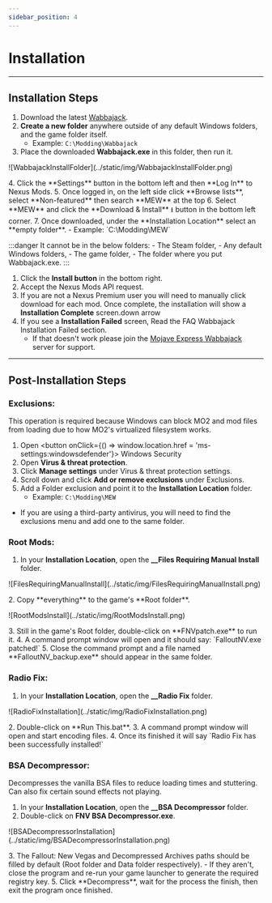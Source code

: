 ```yaml
---
sidebar_position: 4
---
```


# Installation

---

## Installation Steps


1. Download the latest [Wabbajack](https://www.wabbajack.org/).
2. **Create a new folder** anywhere outside of any default Windows folders, and the game folder itself.
    - Example: `C:\Modding\Wabbajack`
3. Place the downloaded **Wabbajack.exe** in this folder, then run it.
<p>![WabbajackInstallFolder](../static/img/WabbajackInstallFolder.png)</p>
4. Click the **Settings** button in the bottom left and then **Log In** to Nexus Mods. 
5. Once logged in, on the left side click **Browse lists**, select **Non-featured** then search **MEW** at the top 
6. Select **MEW** and click the **Download & Install** ⭳ button in the bottom left corner. 
7. Once downloaded, under the **Installation Location** select an **empty folder**. 
    - Example: `C:\Modding\MEW`

:::danger It cannot be in the below folders:
    - The Steam folder,
    - Any default Windows folders,
    - The game folder,
    - The folder where you put Wabbajack.exe.
:::
    
1. Click the **Install button** in the bottom right.
2. Accept the Nexus Mods API request. 
3. If you are not a Nexus Premium user you will need to manually click download for each mod. 
Once complete, the installation will show a **Installation Complete** screen.down arrow
4. If you see a **Installation Failed** screen, Read the FAQ Wabbajack Installation Failed section. 
    - If that doesn't work please join the [Mojave Express Wabbajack](https://discord.gg/SFpZYpAuUz) server for support.

---

## Post-Installation Steps

### Exclusions:

This operation is required because Windows can block MO2 and mod files from loading due to how MO2's virtualized filesystem works.


1. Open <button onClick={() => window.location.href = 'ms-settings:windowsdefender'}> Windows Security </button>
2. Open **Virus & threat protection**.
3. Click **Manage settings** under Virus & threat protection settings.
4. Scroll down and click **Add or remove exclusions** under Exclusions.
5. Add a Folder exclusion and point it to the **Installation Location** folder.
    - Example: `C:\Modding\MEW`


- If you are using a third-party antivirus, you will need to find the exclusions menu and add one to the same folder.

### Root Mods:

1. In your **Installation Location**, open the <span class="custom-text">**__Files Requiring Manual Install**</span> folder.
<p>![FilesRequiringManualInstall](../static/img/FilesRequiringManualInstall.png)</p>
2. Copy **everything** to the game's **Root folder**.
<p>![RootModsInstall](../static/img/RootModsInstall.png)</p>
3. Still in the game's Root folder, double-click on **FNVpatch.exe** to run it.
4. A command prompt window will open and it should say:
    `FalloutNV.exe patched!`
5. Close the command prompt and a file named **FalloutNV_backup.exe** should appear in the same folder.

### Radio Fix:

1. In your **Installation Location**, open the <span class="custom-text">**__Radio Fix**</span> folder.
<p>![RadioFixInstallation](../static/img/RadioFixInstallation.png)</p>
2. Double-click on **Run This.bat**.
3. A command prompt window will open and start encoding files.
4. Once its finished it will say `Radio Fix has been successfully installed!`

### BSA Decompressor:
Decompresses the vanilla BSA files to reduce loading times and stuttering. Can also fix certain sound effects not playing.

1. In your **Installation Location**, open the <span class="custom-text">**__BSA Decompressor**</span> folder. 
2. Double-click on **FNV BSA Decompressor.exe**.
<p>![BSADecompressorInstallation](../static/img/BSADecompressorInstallation.png)</p>
3. The Fallout: New Vegas and Decompressed Archives paths should be filled by default (Root folder and Data folder respectively).
        - If they aren't, close the program and re-run your game launcher to generate the required registry key.
5. Click **Decompress**, wait for the process the finish, then exit the program once finished.
